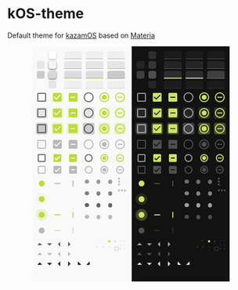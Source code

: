 

# kOS-theme 

Default theme for [kazamOS](https://github.com/Wolf-Pack-Clan/kazamOS) based on [Materia](https://github.com/nana-4/materia-theme/)


<p align="center" spacing="16px">
  <img src="https://raw.githubusercontent.com/Wolf-Pack-Clan/kOS-theme/refs/heads/master/images/preview_light.png" alt="preview_light"/>
  <img src="https://raw.githubusercontent.com/Wolf-Pack-Clan/kOS-theme/refs/heads/master/images/preview_dark.png" alt="preview_dark"/>
</p>
